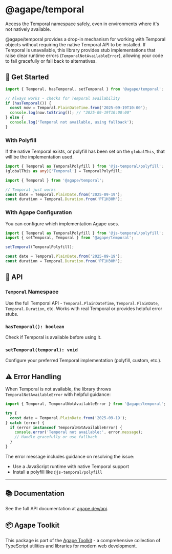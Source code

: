 # @agape/temporal

Access the Temporal namespace safely, even in environments where it's not natively available.

@agape/temporal provides a drop-in mechanism for working with Temporal objects 
without requiring the native Temporal API to be installed. If Temporal is 
unavailable, this library provides stub implementations that raise clear runtime
errors (`TemporalNotAvailableError`), allowing your code to fail gracefully or fall back to alternatives.

## 🚀 Get Started

```typescript
import { Temporal, hasTemporal, setTemporal } from '@agape/temporal';

// Always works - checks for Temporal availability
if (hasTemporal()) {
  const now = Temporal.PlainDateTime.from('2025-09-19T10:00');
  console.log(now.toString()); // "2025-09-19T10:00:00"
} else {
  console.log('Temporal not available, using fallback');
}
```

### With Polyfill

If the native Temporal exists, or  polyfill has been set on the `globalThis`, that
will be the implementation used.

```typescript
import { Temporal as TemporalPolyfill } from '@js-temporal/polyfill';
(globalThis as any)['Temporal'] = TemporalPolyfill;

import { Temporal } from '@agape/temporal';

// Temporal just works
const date = Temporal.PlainDate.from('2025-09-19');
const duration = Temporal.Duration.from('PT1H30M');
```

### With Agape Configuration

You can configure which implementation Agape uses.

```typescript
import { Temporal as TemporalPolyfill } from '@js-temporal/polyfill';
import { setTemporal, Temporal } from '@agape/temporal';

setTemporal(TemporalPolyfill);

const date = Temporal.PlainDate.from('2025-09-19');
const duration = Temporal.Duration.from('PT1H30M');
```

## 📖 API

### `Temporal` Namespace
Use the full Temporal API - `Temporal.PlainDateTime`, `Temporal.PlainDate`, `Temporal.Duration`, etc. Works with real Temporal or provides helpful error stubs.

### `hasTemporal(): boolean`
Check if Temporal is available before using it.

### `setTemporal(temporal): void`
Configure your preferred Temporal implementation (polyfill, custom, etc.).

## ⚠️ Error Handling

When Temporal is not available, the library throws `TemporalNotAvailableError` with helpful guidance:

```typescript
import { Temporal, TemporalNotAvailableError } from '@agape/temporal';

try {
  const date = Temporal.PlainDate.from('2025-09-19');
} catch (error) {
  if (error instanceof TemporalNotAvailableError) {
    console.error('Temporal not available:', error.message);
    // Handle gracefully or use fallback
  }
}
```

The error message includes guidance on resolving the issue:
- Use a JavaScript runtime with native Temporal support
- Install a polyfill like `@js-temporal/polyfill`

---

## 📚 Documentation

See the full API documentation at [agape.dev/api](https://agape.dev/api).

## 📦 Agape Toolkit

This package is part of the [Agape Toolkit](https://github.com/AgapeToolkit/AgapeToolkit) - a comprehensive collection of TypeScript utilities and libraries for modern web development.
